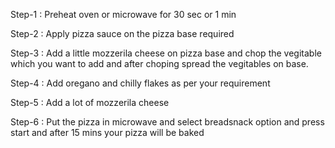 Step-1 :
Preheat oven or microwave for 30 sec or 1 min

Step-2 :
Apply pizza sauce on the pizza base required

Step-3 : 
Add a little mozzerila cheese on pizza base and chop the vegitable which you want to add and after choping spread the vegitables on base.

Step-4 :
Add oregano and chilly flakes as per your requirement

Step-5 :
Add a lot of mozzerila cheese 

Step-6 :
Put the pizza in microwave and select breadsnack option and press start and after 15 mins your pizza will be baked